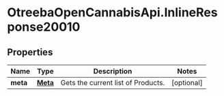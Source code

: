 # OtreebaOpenCannabisApi.InlineResponse20010

## Properties
Name | Type | Description | Notes
------------ | ------------- | ------------- | -------------
**meta** | [**Meta**](Meta.md) | Gets the current list of Products. | [optional] 


